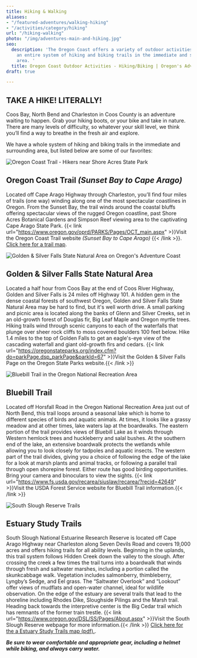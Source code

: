 ```yaml
---
title: Hiking & Walking
aliases:
- "/featured-adventures/walking-hiking"
- "/activities/category/hiking"
url: "/hiking-walking"
photo: "/img/adventures-main-and-hiking.jpg"
seo:
  description: 'The Oregon Coast offers a variety of outdoor activities including
    an entire system of hiking and biking trails in the immediate and surrounding
    area. '
  title: Oregon Coast Outdoor Activities - Hiking/Biking | Oregon's Adventure Coast
draft: true

---
```

## TAKE A HIKE! LITERALLY!

Coos Bay, North Bend and Charleston in Coos County is an adventure waiting to happen. Grab your hiking boots, or your bike and take in nature. There are many levels of difficulty, so whatever your skill level, we think you’ll find a way to breathe in the fresh air and explore.

We have a whole system of hiking and biking trails in the immediate and surrounding area, but listed below are some of our favorites:

![Oregon Coast Trail - Hikers near Shore Acres State Park](/img/hiking-shore-acres-kids.jpg)

## Oregon Coast Trail _(Sunset Bay to Cape Arago)_

Located off Cape Arago Highway through Charleston, you’ll find four miles of trails (one way) winding along one of the most spectacular coastlines in Oregon. From the Sunset Bay, the trail winds around the coastal bluffs offering spectacular views of the rugged Oregon coastline, past Shore Acres Botanical Gardens and Simpson Reef viewing area to the captivating Cape Arago State Park. {{< link url="https://www.oregon.gov/oprd/PARKS/Pages/OCT_main.aspx" >}}Visit the Oregon Coast Trail website _(Sunset Bay to Cape Arago)_ {{< /link >}}.  [Click here for a trail map](https://www.oregon.gov/oprd/PARKS/docs/OCT_g.pdf).

<div class="margin-50px-top"></div>

![Golden & Silver Falls State Natural Area on Oregon's Adventure Coast](/img/hiking-falls-woman-dog.jpg)

## Golden & Silver Falls State Natural Area

Located a half hour from Coos Bay at the end of Coos River Highway, Golden and Silver Falls is 24 miles off Highway 101. A hidden gem in the dense coastal forests of southwest Oregon, Golden and Silver Falls State Natural Area may be hard to find, but it's well worth drive. A small parking and picnic area is located along the banks of Glenn and Silver Creeks, set in an old-growth forest of Douglas fir, Big Leaf Maple and Oregon myrtle trees. Hiking trails wind through scenic canyons to each of the waterfalls that plunge over sheer rock cliffs to moss covered boulders 100 feet below. Hike 1.4 miles to the top of Golden Falls to get an eagle's-eye view of the cascading waterfall and giant old-growth firs and cedars. {{< link url="https://oregonstateparks.org/index.cfm?do=parkPage.dsp_parkPage&parkId=67" >}}Visit the Golden & Silver Falls Page on the Oregon State Parks website.{{< /link >}}

<div class="margin-50px-top"></div>

![Bluebill Trail in the Oregon National Recreation Area](/img/hiking-bluebill-trail.jpg)

## Bluebill Trail

Located off Horsfall Road in the Oregon National Recreation Area just out of North Bend, this trail loops around a seasonal lake which is home to different species of birds and aquatic animals. At times, it looks like a grassy meadow and at other times, lake waters lap at the boardwalks. The eastern portion of the trail provides views of Bluebill Lake as it winds through Western hemlock trees and huckleberry and salal bushes. At the southern end of the lake, an extensive boardwalk protects the wetlands while allowing you to look closely for tadpoles and aquatic insects. The western part of the trail divides, giving you a choice of following the edge of the lake for a look at marsh plants and animal tracks, or following a parallel trail through open shorepine forest. Either route has good birding opportunities. Bring your camera and binoculars to view the sights. {{< link url="https://www.fs.usda.gov/recarea/siuslaw/recarea/?recid=42649" >}}Visit the USDA Forest Service website for Bluebill Trail information.{{< /link >}}

<div class="margin-50px-top"></div>

![South Slough Reserve Trails](/img/hiking-boardwalk-field.jpg)

## Estuary Study Trails

South Slough National Estuarine Research Reserve is located off Cape Arago Highway near Charleston along Seven Devils Road and covers 19,000 acres and offers hiking trails for all ability levels. Beginning in the uplands,  this trail system follows Hidden Creek down the valley to the slough.  After crossing the creek a few times the trail turns into a boardwalk that winds through fresh and saltwater marshes, including a portion called the skunkcabbage walk.  Vegetation includes salmonberry, thimbleberry, Lyngby’s Sedge, and Eel grass.  The “Saltwater Overlook” and “Lookout” offer views of mudflats and open-water channel, ideal for wildlife observation.  On the edge of the estuary are several trails that lead to the shoreline including Rhodes Dike, Sloughside Pilings and the Marsh trail.  Heading back towards the interpretive center is the Big Cedar trail which has remnants of the former train trestle. {{< link url="https://www.oregon.gov/DSL/SS/Pages/About.aspx" >}}Visit the South Slough Reserve webpage for more information.{{< /link >}} [Click here for the a Estuary Study Trails map (pdf).](https://www.oregon.gov/dsl/SS/Documents/south_slough_brochure_0415.pdf).

**_Be sure to wear comfortable and appropriate gear, including a helmet while biking, and always carry water._**
